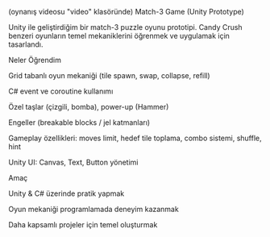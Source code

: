 (oynanış videosu "video" klasöründe)
Match-3 Game (Unity Prototype)

Unity ile geliştirdiğim bir match-3 puzzle oyunu prototipi.
Candy Crush benzeri oyunların temel mekaniklerini öğrenmek ve uygulamak için tasarlandı.

Neler Öğrendim

Grid tabanlı oyun mekaniği (tile spawn, swap, collapse, refill)

C# event ve coroutine kullanımı

Özel taşlar (çizgili, bomba), power-up (Hammer)

Engeller (breakable blocks / jel katmanları)

Gameplay özellikleri: moves limit, hedef tile toplama, combo sistemi, shuffle, hint

Unity UI: Canvas, Text, Button yönetimi

Amaç

Unity & C# üzerinde pratik yapmak

Oyun mekaniği programlamada deneyim kazanmak

Daha kapsamlı projeler için temel oluşturmak
